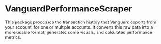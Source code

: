 # VanguardPerformanceScraper
This package processes the transaction history that Vanguard    exports from your account, for one or multiple accounts. It converts this   raw data into a more usable format, generates some visuals, and calculates    performance metrics.
